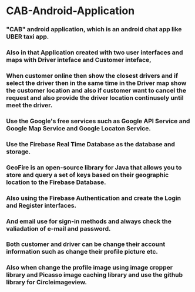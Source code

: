 # CAB-Android-Application

### "CAB" android application, which is an android chat app like UBER taxi app.
###  Also in that Application created with two user interfaces and maps with Driver inteface and Customer inteface,
###  When customer online then show the closest drivers and if select the driver then in the same time in the Driver map show the customer location and also if customer want to cancel the request and also provide the driver location continusely until meet the driver.
###  Use the Google's free services such as Google API Service and Google Map Service and Google Locaton Service.
###  Use the Firebase Real Time Database as the database and storage.
###  GeoFire is an open-source library for Java that allows you to store and query a set of keys based on their geographic location to the Firebase Database.
###  Also using the Firebase Authentication and create the Login and Register interfaces.
###  And email use for sign-in methods and always check the valiadation of e-mail and password. 
###  Both customer and driver can be change their account information such as change their profile picture etc.
###  Also when change the profile image using image cropper library and Picasso image caching library and use the github library for Circleimageview.
